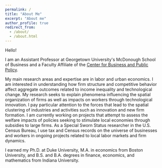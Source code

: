 ```yaml
---
permalink: /
title: "About Me"
excerpt: "About me"
author_profile: true
redirect_from: 
  - /about/
  - /about.html
---
```


Hello! 

I am an Assistant Professor at Georgetown University's McDonough School of Business and a Faculty Affiliate of the [Center for Business and Public Policy](https://cbpp.georgetown.edu/). 

My main research areas and expertise are in labor and urban economics. I am interested in understanding how firm structure and competitive behavior affect aggregate outcomes related to income inequality and technological change. My research seeks to explain phenomena influencing the spatial organization of firms as well as impacts on workers through technological innovation. I pay particular attention to the forces that lead to the spatial clustering of industries and activities such as innovation and new firm formation. I am currently working on projects that attempt to assess the welfare impacts of policies seeking to stimulate local economies through subsidies to large firms. As a Special Sworn Status researcher in the U.S. Census Bureau, I use tax and Census records on the universe of businesses and workers in ongoing projects related to local labor markets and firm dynamics. 

I earned my Ph.D. at Duke University, M.A. in economics from Boston University, and B.S. and B.A. degrees in finance, economics, and mathematics from Indiana University.
